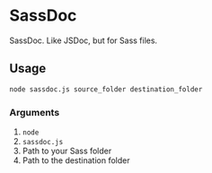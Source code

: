 # SassDoc

SassDoc. Like JSDoc, but for Sass files.


## Usage

```bash
node sassdoc.js source_folder destination_folder
```

### Arguments

1. `node`
2. `sassdoc.js`
3. Path to your Sass folder
4. Path to the destination folder